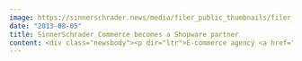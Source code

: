 ```yaml
---
image: https://sinnerschrader.news/media/filer_public_thumbnails/filer_public/11/92/11925a85-5264-45c1-a6d2-5289802aa60f/varfoldersdjk8pxf42x64d8fxslz8jcc8fc0000gnttmpwuzet___480x288_q85_crop_subsampling-2_upscale.jpg
date: "2013-08-05"
title: SinnerSchrader Commerce becomes a Shopware partner
content: <div class="newsbody"><p dir="ltr">E-commerce agency <a href="http&#58;//www.commerce-plus.com" target="_blank">Commerce Plus</a> enters into partnership with the modular online shop system <a href="http&#58;//shopware.de" target="_blank">Shopware</a> and, in doing so, expands their technology portfolio. Commerce Plus, who offers brand manufacturers and retailers concept design, development and marketing for “magnetic” sales platforms, is a long-standing Magento Gold Partner. In addition, they have recently come together with new SaaS solution Venda. Shopware is now their third solutions partnership, underscoring the strategic orientation of this e-commerce agency. Commerce Plus presents the new online shop for lifestyle watch brand<a href="http&#58;//shop.poseidon-watches.com/" target="_blank"> Poseidon</a> from the house of Kienzle as their first Shopware reference project.</p><p dir="ltr">Statements round about the solution partnership you will find in our German <a href="http&#58;//www.commerce-plus.com/news/commerce-plus-wird-umsetzungspartner-von-shopware/" target="_blank">press release</a>.</p><p dir="ltr"><strong>Contact</strong><br/>Sebastian Kehr<br/>+49 40 24828 751<br/><a href="mailto&#58;sebastian.kehr@commerce-plus.com">sebastian.kehr@commerce-plus.com</a></p></div>
---
```

